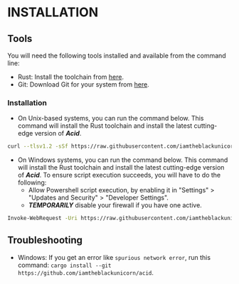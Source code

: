 # INSTALLATION

## Tools

You will need the following tools installed and available from the command line:

- Rust: Install the toolchain from [here](https://www.rust-lang.org/).
- Git: Download Git for your system from [here](https://git-scm.com/).

### Installation

- On Unix-based systems, you can run the command below. This command will install the Rust toolchain and install the latest cutting-edge version of ***Acid***.

```bash
curl --tlsv1.2 -sSf https://raw.githubusercontent.com/iamtheblackunicorn/acid/main/scripts/unix.sh | sh
```

- On Windows systems, you can run the command below. This command will install the Rust toolchain and install the latest cutting-edge version of ***Acid***. To ensure script execution succeeds, you will have to do the following:
  - Allow Powershell script execution, by enabling it in "Settings" > "Updates and Security" > "Developer Settings".
  - ***TEMPORARILY*** disable your firewall if you have one active.
```bash
Invoke-WebRequest -Uri https://raw.githubusercontent.com/iamtheblackunicorn/acid/main/scripts/windows.ps1 -OutFile ./windows.ps1; ./windows.ps1
```

## Troubleshooting

- Windows: If you get an error like `spurious network error`, run this command: `cargo install --git https://github.com/iamtheblackunicorn/acid`.
